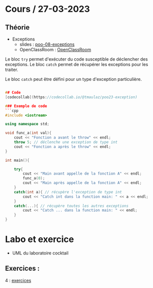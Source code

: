 # Cours / 27-03-2023

## Théorie 
- Exceptions 
  - slides : [poo-08-exceptions](https://cyberlearn.hes-so.ch/pluginfile.php/4275559/mod_resource/content/0/poo-08-exception.pdf)
  - OpenClassRoom : [OpenClassRoom](https://openclassrooms.com/fr/courses/7137751-programmez-en-oriente-objet-avec-c/7532931-gerez-des-erreurs-avec-les-exceptions)

Le bloc `try` permet d'exécuter du code susceptible de déclencher des exceptions. 
Le bloc `catch` permet de récupérer les exceptions pour les traiter.

Le bloc `catch` peut être défini pour un type d'exception particulière.



```cpp

## Code
[codecollab](https://codecollab.io/@tmaulaz/poo23-exception)

### Exemple de code
```cpp
#include <iostream>

using namespace std;

void func_a(int val){
    cout << "Fonction a avant le throw" << endl;
    throw 5; // déclenche une exception de type int
    cout << "Fonction a après le throw" << endl;
}

int main(){

    try{
        cout << "Main avant appelle de la fonction A" << endl;
        func_a(0);
        cout << "Main après appelle de la fonction A" << endl;
    }
    catch(int a){ // récupère l'exception de type int
        cout << "Catch int dans la function main: " << a << endl;
    }
    catch(...){ // récupère toutes les autres exceptions
        cout << "Catch ... dans la function main: " << endl;
    }
}
``` 

# Labo et exercice
- UML du laboratoire cocktail

## Exercices :
4 : [exercices](https://github.com/tony-maulaz/poo-exercices/blob/main/ex90-exception.md)

